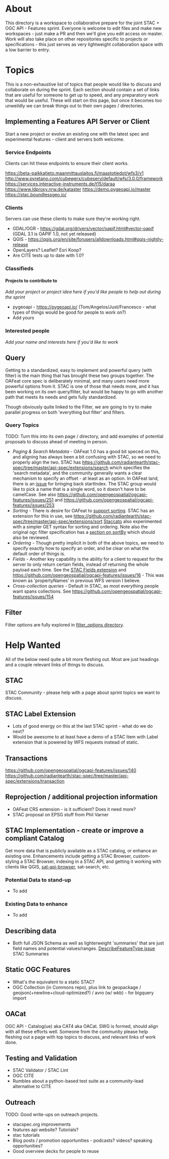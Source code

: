 # About

This directory is a workspace to collaborative prepare for the joint STAC + OGC API - Features sprint. Everyone is welcome
to edit files and make new workspaces - just make a PR and then we'll give you edit access on master. Work will also take place 
on other repositories specific to projects or specifications - this just serves as very lightweight collaboration space 
with a low barrier to entry. 

# Topics

This is a non-exhaustive list of topics that people would like to discuss and collaborate on during the sprint. Each section
should contain a set of links that are useful for someone to get up to speed, and any preparatory work that would be useful.
These will start on this page, but once it becomes too unweildly we can break things out to their own pages / directories. 

## Implementing a Features API Server or Client

Start a new project or evolve an existing one with the latest spec and experimental features - client and servers both 
welcome. 

### Service Endpoints

Clients can hit these endpoints to ensure their client works.

https://beta-paikkatieto.maanmittauslaitos.fi/maastotiedot/wfs3/v1
http://www.pvretano.com/cubewerx/cubeserv/default/wfs/3.0.0/framework  
https://services.interactive-instruments.de/t15/daraa
https://www.ldproxy.nrw.de/kataster
https://demo.pygeoapi.io/master
https://stac.boundlessgeo.io/

### Clients

Servers can use these clients to make sure they're working right.

* GDAL/OGR - https://gdal.org/drivers/vector/oapif.html#vector-oapif (GDAL 3.1 is OAPIF 1.0, not yet released)
* QGIS - https://qgis.org/en/site/forusers/alldownloads.html#qgis-nightly-release
* OpenLayers? Leaflet? Esri Koop? 
* Are CITE tests up to date with 1.0?

### Classifieds

#### Projects to contribute to
*Add your project or project idea here if you'd like people to help out during the sprint*

* pygeoapi - https://pygeoapi.io/ (Tom/Angelos/Just/Francesco - what types of things would be good for people to work on?)
* Add yours

### Interested people
*Add your name and interests here if you'd like to work*
 
## Query

Getting to a standardized, easy to implement and powerful query (with filter) is the main thing that has brought these two
groups together. The OAFeat core spec is deliberately minimal, and many users need more powerful options from it. STAC is 
one of those that needs more, and it has been working on its own query/filter, but would be happy to go with another path
that meets its needs and gets fully standardized.

Though obviously quite linked to the Filter, we are going to try to make parallel progress on both 'everything but filter' and
filters.

### Query Topics

TODO: Turn this into its own page / directory, and add examples of potential proposals to discuss ahead of meeting in person.

* *Paging & Search Metadata* - OAFeat 1.0 has a good bit speced on this, and aligning has always been a bit confusing with STAC,
so we need to properly align the two. STAC has https://github.com/radiantearth/stac-spec/tree/master/api-spec/extensions/search
which specifies the 'search metadata', and the community generally wants a clear mechanism to specify an offset - at least as 
an option. In OAFeat land, there is an [issue](https://github.com/opengeospatial/ogcapi-features/issues/75)
for bringing back startIndex. The STAC group would like to pick a name that is a single word, so it doesn't have to be 
camelCase. See also https://github.com/opengeospatial/ogcapi-features/issues/251 and https://github.com/opengeospatial/ogcapi-features/issues/253
* *Sorting* - There is desire for OAFeat to [support sorting](https://github.com/opengeospatial/ogcapi-features/issues/157). 
STAC has an extension for this in use, see https://github.com/radiantearth/stac-spec/tree/master/api-spec/extensions/sort 
[Staccato](https://github.com/planetlabs/staccato) also experimented with a simpler GET syntax for sorting and ordering. Note
also the original ogc filter specification has a [section on sortBy](http://docs.opengeospatial.org/is/09-026r2/09-026r2.html#88) which should also be reviewed.
* *Ordering* - Though pretty implicit in both of the above topics, we need to specify exactly how to specify an order, and be
clear on what the default order of things is.
* *Fields* - Another key capability is the ability for a client to request for the server to only return certain fields,
instead of returning the whole payload each time. See the [STAC Fields extension](https://github.com/radiantearth/stac-spec/tree/master/api-spec/extensions/fields)
and https://github.com/opengeospatial/ogcapi-features/issues/16 - This was known as 'propertyNames' in previous WFS version 
I believe.
* *Cross-collection queries* - Default in STAC, as most everything people want spans collections. See https://github.com/opengeospatial/ogcapi-features/issues/154

## Filter

Filter options are fully explored in [filter_options directory](filter-options/).

# Help Wanted

All of the below need quite a bit more fleshing out. Most are just headings and a couple relevant links of things
to discuss.

## STAC

STAC Community - please help with a page about sprint topics we want to discuss.

## STAC Label Extension

* Lots of good energy on this at the last STAC sprint - what do we do next?
* Would be awesome to at least have a demo of a STAC Item with Label extension that is powered by WFS requests instead of static.

## Transactions

https://github.com/opengeospatial/ogcapi-features/issues/140
https://github.com/radiantearth/stac-spec/tree/master/api-spec/extensions/transaction

## Reprojection / additional projection information

* OAFeat CRS extension - is it sufficient? Does it need more?
* STAC proposal on EPSG stuff from Phil Varner

## STAC Implementation - create or improve a compliant Catalog

Get more data that is publicly available as a STAC catalog, or enhance an existing one. Enhancements include getting 
a STAC Browser, custom-styling a STAC Browser, indexing in a STAC API, and getting it working with clients like QGIS, 
[sat-api-browser](https://github.com/sat-utils/sat-api-browser), sat-search, etc.

### Potential Data to stand-up
 
 * To add

### Existing Data to enhance

 * To add

## Describing data

* Both full JSON Schema as well as lighterweight 'summaries' that are just field names and potential values/ranges. 
[DescribeFeatureType issue](https://github.com/opengeospatial/ogcapi-features/issues/56)
STAC Summaries

## Static OGC Features

* What's the equivalent to a static STAC? 
* OGC Collection (in Commons repo), plus link to geopackage / geojson(+newline+cloud-optimized?) / avro (w/ wkb) - for bigquery import

## OACat

OGC API - Catalog(ue) aka CAT4 aka OACat. SWG is formed, should align with all these efforts well. Someone from the
community please help fleshing out a page with top topics to discuss, and relevant links of work done.

## Testing and Validation

* STAC Validator / STAC Lint
* OGC CITE
* Rumbles about a python-based test suite as a community-lead alternative to CITE

## Outreach

TODO: Good write-ups on outreach projects.
* stacspec.org improvements
* features api website? Tutorials?
* stac tutorials
* Blog posts / promotion opportunities - podcasts? videos? speaking opportunities?
* Good overview decks for people to reuse


